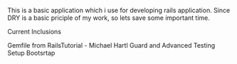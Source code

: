 
This is a basic application which i use for developing rails application.
Since DRY is a basic priciple of my work, so lets save some important time.

Current Inclusions

Gemfile from RailsTutorial - Michael Hartl
Guard and Advanced Testing Setup
Bootsrtap


